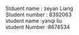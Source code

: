 Stduent name : zeyan Liang<br/>
Student number : 8392063<br/>
student name :yanqi liu<br/>
student Number :8674534<br/>
